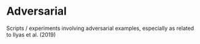 # Adversarial

Scripts / experiments involving adversarial examples, especially as related to Ilyas et al. (2019)

